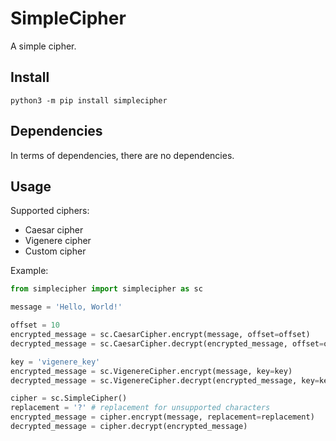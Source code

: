 # SimpleCipher
A simple cipher.

## Install

```
python3 -m pip install simplecipher
```

## Dependencies

In terms of dependencies, there are no dependencies.

## Usage

Supported ciphers:
* Caesar cipher
* Vigenere cipher
* Custom cipher

Example:

```python
from simplecipher import simplecipher as sc

message = 'Hello, World!'

offset = 10
encrypted_message = sc.CaesarCipher.encrypt(message, offset=offset)
decrypted_message = sc.CaesarCipher.decrypt(encrypted_message, offset=offset)

key = 'vigenere_key'
encrypted_message = sc.VigenereCipher.encrypt(message, key=key)
decrypted_message = sc.VigenereCipher.decrypt(encrypted_message, key=key)

cipher = sc.SimpleCipher()
replacement = '?' # replacement for unsupported characters
encrypted_message = cipher.encrypt(message, replacement=replacement)
decrypted_message = cipher.decrypt(encrypted_message)
```